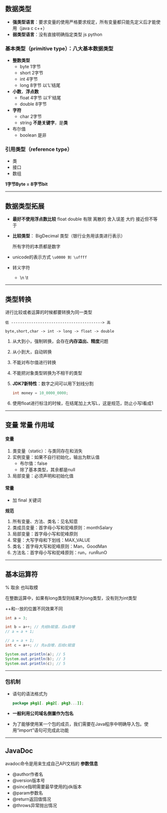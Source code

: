 ## 数据类型

- **强类型语言**：要求变量的使用严格要求规定，所有变量都只能先定义后才能使用（java c c++）
- **弱类型语言**：没有直接明确指定类型 js python

### 基本类型（primitive type）：八大基本数据类型

- **整数类型**
  - byte 1字节
  - short 2字节
  - int 4字节
  - long 8字节  以‘L’结尾
- **小数**，**浮点数**
  - float 4字节 以‘F’结尾
  - double 8字节
- **字符**
  - char 2字节
  - string **不是关键字**，是**类**
- 布尔值
  - boolean 是非

### 引用类型（reference type）

- 类
- 接口
- 数组

**1字节Byte = 8字节bit**

---

## 数据类型拓展

- **最好不使用浮点数比较**  float double 有限 离散的  舍入误差 大约  接近但不等于
- **比较类型**： BigDecimal 类型（银行业务用该类进行表示）

   所有字符的本质都是数字

- unicode的表示方式 `\u0000 到 \uffff`

- 转义字符
  - \n \t

---

## 类型转换

进行比较或者运算的时候都要转换为同一类型

~~~
低 -----------------------------------------> 高

byte,short,char -> int -> long -> float -> double
~~~

1. 从大到小，强制转换，会存在**内存溢出、精度**问题

2. 从小到大，自动转换

3. 不能对布尔值进行转换

4. 不能把对象类型转换为不相干的类型

5. **JDK7新特性**：数字之间可以用下划线分割

   ~~~java
   int money = 10_0000_0000;
   ~~~

6. 使用float进行标注的时候，在结尾加上大写L，这是规范，防止小写l看成1

---

## 变量 常量 作用域

#### 变量

1. 类变量（static）：与类同存在和消失
2. 实例变量：如果不自行初始化，输出为默认值
   - 布尔值：false
   - 除了基本类型，其余都是null
3. 局部变量：必须声明和初始化值

#### 常量

- 加 final 关键词

**规范**

1. 所有变量、方法、类名：见名知意
2. 类成员变量：首字母小写和驼峰原则：monthSalary
3. 局部变量：首字母小写和驼峰原则
4. 常量：大写字母和下划线：MAX_VALUE
5. 类名：首字母大写和驼峰原则：Man，GoodMan
6. 方法名：首字母小写和驼峰原则：run，runRunO

---

## 基本运算符

%  取余  也叫取模

在整数运算中，如果有long类型则结果为long类型，没有则为int类型

++和--放的位置不同效果不同

~~~java
int a = 3;

int b = a++; // 先给b赋值，后a自增
// a = a + 1;

// a = a + 1;
int c = a++; // 先a自增，后给c赋值

System.out.println(a); // 5
System.out.println(b); // 3
System.out.println(c); // 5
~~~

---

### 包机制

- 语句的语法格式为

  ~~~java
  package pkg1[. pkg2[. pkg3...]];
  ~~~

- **一般利用公司域名倒置作为包名**

- 为了能够使用某一个包的成员，我们需要在Java程序中明确导入包。使用“import”语句可完成此功能

---

## JavaDoc

avadoc命令是用来生成自己API文档的
**参数信息**

- @author作者名
- @version版本号
- @since指明需要最早使用的jdk版本
- @param参数名
- @return返回值情况
- @throws异常抛出情况